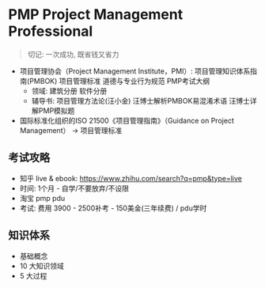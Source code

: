 # PMP Project Management Professional
> 切记: 一次成功, 既省钱又省力

- 项目管理协会（Project Management Institute，PMI）: 项目管理知识体系指南(PMBOK) 项目管理标准 道德与专业行为规范 PMP考试大纲
  - 领域: 建筑分册 软件分册
  - 辅导书: 项目管理方法论(汪小金) 汪博士解析PMBOK易混淆术语 汪博士详解PMP模拟题
- 国际标准化组织的ISO 21500《项目管理指南》（Guidance on Project Management） -> 项目管理标准

## 考试攻略
- 知乎 live & ebook: https://www.zhihu.com/search?q=pmp&type=live
- 时间: 1个月 - 自学/不要放弃/不设限
- 淘宝 pmp pdu
- 考试: 费用 3900 - 2500补考 - 150美金(三年续费) / pdu学时
## 知识体系
- 基础概念
- 10 大知识领域
- 5 大过程
